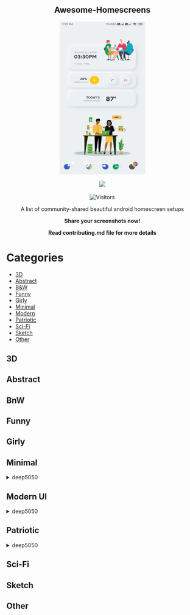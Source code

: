 <p align=center><h2 align=center>Awesome-Homescreens</h2></p>

<p align=center><img src=".github/home.jpg" height=400px width=225px></p>

<p align=center> <img src="https://cdn.rawgit.com/sindresorhus/awesome/d7305f38d29fed78fa85652e3a63e154dd8e8829/media/badge.svg"></p>

<p align=center>                           
  <img align=center  src="https://visitor-badge.laobi.icu/badge?page_id=deep5050.awesome-homescreens" alt="Visitors">                     
</p>
<p align=center>A list of community-shared beautiful android homescreen setups </p>
<p align=center><b>Share your screenshots now!</b></p>
<p align=center><b>Read contributing.md file for more details</b></p>


# Categories
  * [3D](#3d)
  * [Abstract](#abstract)
  * [B&W](#bnw)
  * [Funny](#funny)
  * [Girly](#girly)
  * [Minimal](#minimal)
  * [Modern](#modern-UI)
  * [Patriotic](#patriotic)
  * [Sci-Fi](#sci-fi)
  * [Sketch](#sketch)
  * [Other](#other)


## 3D


## Abstract

## BnW

## Funny

## Girly

## Minimal

  <details>
    <summary>deep5050</summary>
    <p align=center><a href="./minimal/deep5050/1"><img src="./minimal/deep5050/1/1.png" ></a></p>
    <p align=center><a href="./minimal/deep5050/2"><img src="./minimal/deep5050/2/2.png" ></a></p>
    <p align=center><a href="./minimal/deep5050/3"><img src="./minimal/deep5050/3/3.jpg"></a></p>
    <p align=center><a href="./minimal/deep5050/4"><img src="./minimal/deep5050/4/4.jpg"></a></p>

  </details>


## Modern UI

  <details>
    <summary>deep5050</summary>
    <p align=center><a href="./modern/deep5050/1"><img src="./modern/deep5050/1/1.jpg"></a></p>
  </details>
  
## Patriotic


  <details>
    <summary>deep5050</summary>
    <p align=center><a href="./patriotic/deep5050/1"><img src="./patriotic/deep5050/1/1.png"  ></a></p>

  </details>

## Sci-Fi

## Sketch

## Other

